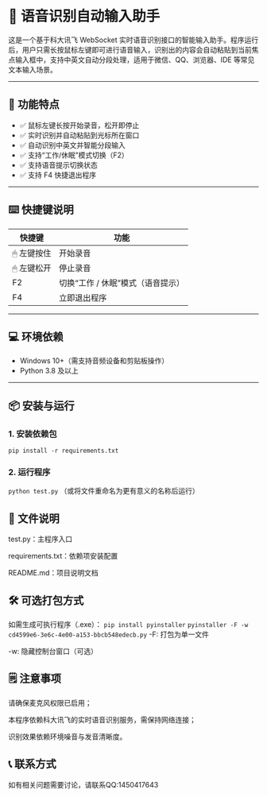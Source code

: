 # 🎤 语音识别自动输入助手

这是一个基于科大讯飞 WebSocket 实时语音识别接口的智能输入助手。程序运行后，用户只需长按鼠标左键即可进行语音输入，识别出的内容会自动粘贴到当前焦点输入框中，支持中英文自动分段处理，适用于微信、QQ、浏览器、IDE 等常见文本输入场景。

---

## 🚀 功能特点

- ✅ 鼠标左键长按开始录音，松开即停止
- ✅ 实时识别并自动粘贴到光标所在窗口
- ✅ 自动识别中英文并智能分段输入
- ✅ 支持“工作/休眠”模式切换（F2）
- ✅ 支持语音提示切换状态
- ✅ 支持 F4 快捷退出程序

---

## ⌨️ 快捷键说明

| 快捷键     | 功能                         |
|------------|------------------------------|
| 🖱 左键按住 | 开始录音                     |
| 🖱 左键松开 | 停止录音                     |
| F2         | 切换“工作 / 休眠”模式（语音提示） |
| F4         | 立即退出程序                 |

---

## 💻 环境依赖

- Windows 10+（需支持音频设备和剪贴板操作）
- Python 3.8 及以上

---

## 📦 安装与运行

### 1. 安装依赖包

`pip install -r requirements.txt`

### 2. 运行程序

`python test.py`
（或将文件重命名为更有意义的名称后运行）

## 🧩 文件说明
test.py：主程序入口

requirements.txt：依赖项安装配置

README.md：项目说明文档

## 🛠 可选打包方式
如需生成可执行程序（.exe）：
`pip install pyinstaller`
`pyinstaller -F -w cd4599e6-3e6c-4e00-a153-bbcb548edecb.py`
-F: 打包为单一文件

-w: 隐藏控制台窗口（可选）

## 🗒️ 注意事项
请确保麦克风权限已启用；

本程序依赖科大讯飞的实时语音识别服务，需保持网络连接；

识别效果依赖环境噪音与发音清晰度。

## 📞 联系方式
如有相关问题需要讨论，请联系QQ:1450417643